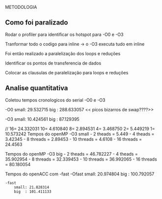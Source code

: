 METODOLOGIA

## Como foi paralizado
Rodar o profiler para identificar os hotspot
para -O0 e -O3

Tranformar todo o codigo para inline -> o -O3 executa tudo em inline

Foi então realizado a paralelização dos loops e reduções

Identificar os pontos de transferencia de dados

Colocar as clausulas de paralelização para loops e reduções

## Analise quantitativa

Coletou tempos cronologicos do serial -O0 e -O3

-O0
    small: 29.532715
    big  : 288.633057 << picos bizarros de swap????>>

-O3
    small: 10.424561 
    big  : 87.129395

// 16= 24.332031  10= 4.610840  8= 2.894531 4= 3.468750 2= 5.449219 1= 10.573242
Tempos do openMP -O3 small
    - 2 theads   = 5.449
    - 4 theads   = 3.42345
    - 8 threads  = 2.89453 
    - 10 threads = 4.6108
    - 16 threads = 24.4563

Tempos do openMP -O3 big
    - 2 theads   = 46.782227
    - 4 theads   = 35.902954
    - 8 threads  = 32.339453
    - 10 threads = 36.992065 
    - 16 threads = 80.180054 


Tempos do openACC com -fast
    -Ofast 
        small: 20.974804
        big  : 100.792057

    -fast 
        small: 21.828314
        big  : 101.411133 





